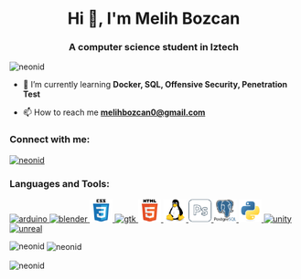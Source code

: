 <h1 align="center">Hi 👋, I'm Melih Bozcan</h1>
<h3 align="center">A computer science student in Iztech</h3>

<p align="left"> <img src="https://komarev.com/ghpvc/?username=neonid&label=Profile%20views&color=0e75b6&style=flat" alt="neonid" /> </p>

- 🌱 I’m currently learning **Docker, SQL, Offensive Security, Penetration Test**

- 📫 How to reach me **melihbozcan0@gmail.com**

<h3 align="left">Connect with me:</h3>
<p align="left">
<a href="https://steamcommunity.com/id/neonid0/" target="blank"><img align="center" src="https://external-content.duckduckgo.com/iu/?u=https%3A%2F%2Fstatic.vecteezy.com%2Fsystem%2Fresources%2Fpreviews%2F020%2F975%2F558%2Fnon_2x%2Fsteam-logo-steam-icon-transparent-free-png.png&f=1&nofb=1&ipt=bad783698e386cc00e7460ccc61ac50e7d958888fee32b426fdaf68f54293351&ipo=images" alt="neonid" height="40" width="40" /></a>
</p>

<h3 align="left">Languages and Tools:</h3>
<p align="left"> <a href="https://www.arduino.cc/" target="_blank"> <img src="https://cdn.worldvectorlogo.com/logos/arduino-1.svg" alt="arduino" width="40" height="40"/> </a> <a href="https://www.blender.org/" target="_blank" rel="noreferrer"> <img src="https://download.blender.org/branding/community/blender_community_badge_white.svg" alt="blender" width="40" height="40"/> </a> <a href="https://www.w3schools.com/css/" target="_blank" rel="noreferrer"> <img src="https://raw.githubusercontent.com/devicons/devicon/master/icons/css3/css3-original-wordmark.svg" alt="css3" width="40" height="40"/> </a> <a href="https://www.gtk.org/" target="_blank" rel="noreferrer"> <img src="https://upload.wikimedia.org/wikipedia/commons/7/71/GTK_logo.svg" alt="gtk" width="40" height="40"/> </a> <a href="https://www.w3.org/html/" target="_blank" rel="noreferrer"> <img src="https://raw.githubusercontent.com/devicons/devicon/master/icons/html5/html5-original-wordmark.svg" alt="html5" width="40" height="40"/> </a> <a href="https://www.linux.org/" target="_blank" rel="noreferrer"> <img src="https://raw.githubusercontent.com/devicons/devicon/master/icons/linux/linux-original.svg" alt="linux" width="40" height="40"/> </a> <a href="https://www.photoshop.com/en" target="_blank" rel="noreferrer"> <img src="https://raw.githubusercontent.com/devicons/devicon/master/icons/photoshop/photoshop-line.svg" alt="photoshop" width="40" height="40"/> </a> <a href="https://www.postgresql.org" target="_blank" rel="noreferrer"> <img src="https://raw.githubusercontent.com/devicons/devicon/master/icons/postgresql/postgresql-original-wordmark.svg" alt="postgresql" width="40" height="40"/> </a> <a href="https://www.python.org" target="_blank" rel="noreferrer"> <img src="https://raw.githubusercontent.com/devicons/devicon/master/icons/python/python-original.svg" alt="python" width="40" height="40"/> </a> <a href="https://unity.com/" target="_blank" rel="noreferrer"> <img src="https://www.vectorlogo.zone/logos/unity3d/unity3d-icon.svg" alt="unity" width="40" height="40"/> </a> <a href="https://unrealengine.com/" target="_blank" rel="noreferrer"> <img src="https://www.citypng.com/public/uploads/preview/unreal-engine-white-logo-png-7017516947713345x5letwbsz.png" alt="unreal" width="40" height="40"/> </a> <!a href="https://archlinux.org/" target="_blank" rel="noreferrer"> <!img src="https://sources.archlinux.org/other/artwork/archlinux-logo-white-scalable.svg" alt="archlinux" width="100" height="40"/> </a> </p>

<p><img align="left" src="https://github-readme-stats.vercel.app/api/top-langs?username=neonid&show_icons=true&locale=en&layout=compact" alt="neonid" /></p>

<p>&nbsp;<img align="center" src="https://github-readme-stats.vercel.app/api?username=neonid&show_icons=true&locale=en" alt="neonid" /></p>

<p><img align="center" src="https://github-readme-streak-stats.herokuapp.com/?user=neonid&" alt="neonid" /></p>

